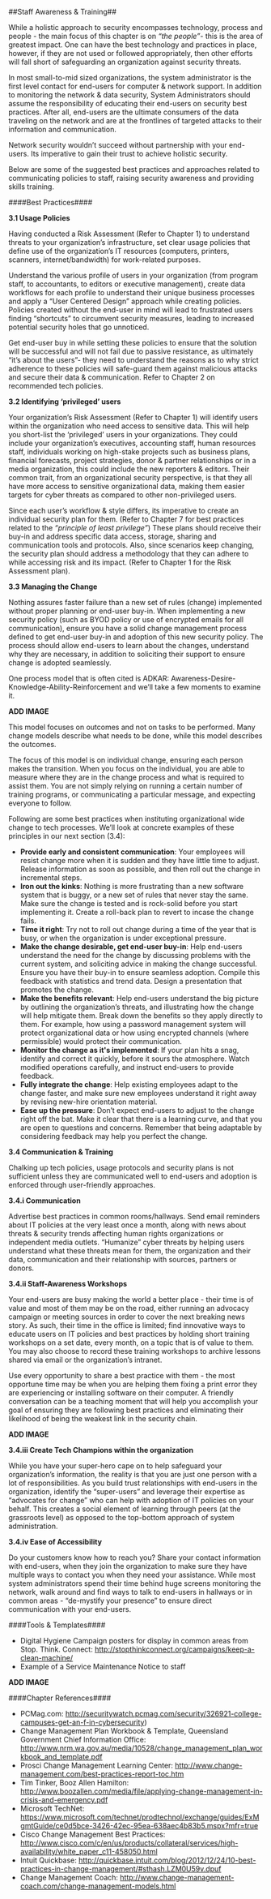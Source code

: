 ##Staff Awareness & Training##

While a holistic approach to security encompasses technology, process and people - the main focus of this chapter is on *“the people”*- this is the area of greatest impact. One can have the best technology and practices in place, however, if they are not used or followed appropriately, then other efforts will fall short of safeguarding an organization against security threats. 

In most small-to-mid sized organizations, the system administrator is the first level contact for end-users for computer & network support. In addition to monitoring the network & data security, System Administrators should assume the responsibility of educating their end-users on security best practices. After all, end-users are the ultimate consumers of the data traveling on the network and are at the frontlines of targeted attacks to their information and communication.

Network security wouldn’t succeed without partnership with your end-users.  Its imperative to gain their trust to achieve holistic security. 

Below are some of the suggested best practices and approaches related to communicating policies to staff, raising security awareness and providing skills training. 

####Best Practices####

**3.1 Usage Policies**

Having conducted a Risk Assessment (Refer to Chapter 1) to understand threats to your organization’s infrastructure, set clear usage policies that define use of the organization’s IT resources (computers, printers, scanners, internet/bandwidth) for work-related purposes. 

Understand the various profile of users in your organization (from program staff, to accountants, to editors or executive management), create data workflows for each profile to understand their unique business processes and apply a “User Centered Design” approach while creating policies. Policies created without the end-user in mind will lead to frustrated users finding “shortcuts” to circumvent security measures, leading to increased potential security holes that go unnoticed. 

Get end-user buy in while setting these policies to ensure that the solution will be successful and will not fail due to passive resistance, as ultimately “it’s about the users”- they need to understand the reasons as to why strict adherence to these policies will safe-guard them against malicious attacks and secure their data & communication. Refer to Chapter 2 on recommended tech policies. 

**3.2 Identifying ‘privileged’ users**

Your organization’s Risk Assessment (Refer to Chapter 1) will identify users within the organization who need access to sensitive data. This will help you short-list the ‘privileged’ users in your organizations. They could include your organization’s executives, accounting staff, human resources staff, individuals working on high-stake projects such as business plans, financial forecasts, project strategies, donor & partner relationships or in a media organization, this could include the new reporters & editors. Their common trait, from an organizational security perspective, is that they all have more access to sensitive organizational data, making them easier targets for cyber threats as compared to other non-privileged users. 

Since each user’s workflow & style differs, its imperative to create an individual security plan for them. (Refer to Chapter 7 for best practices related to the *“principle of least privilege”*) These plans should receive their buy-in and address specific data access, storage, sharing and communication tools and protocols. Also, since scenarios keep changing, the security plan should address a methodology that they can adhere to while accessing risk and its impact. (Refer to Chapter 1 for the Risk Assessment plan). 

**3.3 Managing the Change**

Nothing assures faster failure than a new set of rules (change) implemented without proper planning or end-user buy-in. When implementing a new security policy (such as BYOD policy or use of encrypted emails for all communication), ensure you have a solid change management process defined to get end-user buy-in and adoption of this new security policy. The process should allow end-users to learn about the changes, understand why they are necessary, in addition to soliciting their support to ensure change is adopted seamlessly. 

One process model that is often cited is ADKAR: Awareness-Desire-Knowledge-Ability-Reinforcement and we’ll take a few moments to examine it. 

**ADD IMAGE**

This model focuses on outcomes and not on tasks to be performed. Many change models describe what needs to be done, while this model describes the outcomes. 

The focus of this model is on individual change, ensuring each person makes the transition. When you focus on the individual, you are able to measure where they are in the change process and what is required to assist them. You are not simply relying on running a certain number of training programs, or communicating a particular message, and expecting everyone to follow.

Following are some best practices when instituting organizational wide change to tech processes. We’ll look at concrete examples of these principles in our next section (3.4): 
- **Provide early and consistent communication**: Your employees will resist change more when it is sudden and they have little time to adjust. Release information as soon as possible, and then roll out the change in incremental steps.
- **Iron out the kinks**: Nothing is more frustrating than a new software system that is buggy, or a new set of rules that never stay the same. Make sure the change is tested and is rock-solid before you start implementing it. Create a roll-back plan to revert to incase the change fails.  
- **Time it right**: Try not to roll out change during a time of the year that is busy, or when the organization is under exceptional pressure.
- **Make the change desirable, get end-user buy-in**: Help end-users understand the need for the change by discussing problems with the current system, and soliciting advice in making the change successful. Ensure you have their buy-in to ensure seamless adoption. Compile this feedback with statistics and trend data. Design a presentation that promotes the change.
- **Make the benefits relevant**: Help end-users understand the big picture by outlining the organization’s threats, and illustrating how the change will help mitigate them. Break down the benefits so they apply directly to them. For example, how using a password management system will protect organizational data or how using encrypted channels (where permissible) would protect their communication. 
- **Monitor the change as it's implemented**: If your plan hits a snag, identify and correct it quickly, before it sours the atmosphere. Watch modified operations carefully, and instruct end-users to provide feedback. 
- **Fully integrate the change**: Help existing employees adapt to the change faster, and make sure new employees understand it right away by revising new-hire orientation material. 
- **Ease up the pressure**: Don’t expect end-users to adjust to the change right off the bat. Make it clear that there is a learning curve, and that you are open to questions and concerns. Remember that being adaptable by considering feedback may help you perfect the change. 

**3.4 Communication & Training**

Chalking up tech policies, usage protocols and security plans is not sufficient unless they are communicated well to end-users and adoption is enforced through user-friendly approaches.

**3.4.i Communication**

Advertise best practices in common rooms/hallways. Send email reminders about IT policies at the very least once a month, along with news about threats & security trends affecting human rights organizations or independent media outlets. “Humanize” cyber threats by helping users understand what these threats mean for them, the organization and their data, communication and their relationship with sources, partners or donors. 

**3.4.ii Staff-Awareness Workshops**

Your end-users are busy making the world a better place - their time is of value and most of them may be on the road, either running an advocacy campaign or meeting sources in order to cover the next breaking news story. As such, their time in the office is limited; find innovative ways to educate users on IT policies and best practices by holding short training workshops on a set date, every month, on a topic that is of value to them. You may also choose to record these training workshops to archive lessons shared via email or the organization’s intranet.

Use every opportunity to share a best practice with them - the most opportune time may be when you are helping them fixing a print error they are experiencing or installing software on their computer. A friendly conversation can be a teaching moment that will help you accomplish your goal of ensuring they are following best practices and eliminating their likelihood of being the weakest link in the security chain. 

**ADD IMAGE**

**3.4.iii Create Tech Champions within the organization**

While you have your super-hero cape on to help safeguard your organization’s information, the reality is that you are just one person with a lot of responsibilities. As you build trust relationships with end-users in the organization, identify the “super-users” and leverage their expertise as “advocates for change” who can help with adoption of IT policies on your behalf. This creates a social element of learning through peers (at the grassroots level) as opposed to the top-bottom approach of system administration. 

**3.4.iv Ease of Accessibility** 

Do your customers know how to reach you? Share your contact information with end-users, when they join the organization to make sure they have multiple ways to contact you when they need your assistance. While most system administrators spend their time behind huge screens monitoring the network, walk around and find ways to talk to end-users in hallways or in common areas - “de-mystify your presence” to ensure direct communication with your end-users. 

####Tools & Templates####
- Digital Hygiene Campaign posters for display in common areas from Stop. Think. Connect: http://stopthinkconnect.org/campaigns/keep-a-clean-machine/
- Example of a Service Maintenance Notice to staff

**ADD IMAGE**

####Chapter References####
- PCMag.com: http://securitywatch.pcmag.com/security/326921-college-campuses-get-an-f-in-cybersecurity)
- Change Management Plan Workbook & Template, Queensland Government Chief Information Office: http://www.nrm.wa.gov.au/media/10528/change_management_plan_workbook_and_template.pdf
- Prosci Change Management Learning Center: http://www.change-management.com/best-practices-report-toc.htm 
- Tim Tinker, Booz Allen Hamilton: http://www.boozallen.com/media/file/applying-change-management-in-crisis-and-emergency.pdf
- Microsoft TechNet: https://www.microsoft.com/technet/prodtechnol/exchange/guides/ExMgmtGuide/ce0d5bce-3426-42ec-95ea-638aec4b83b5.mspx?mfr=true
- Cisco Change Management Best Practices: http://www.cisco.com/c/en/us/products/collateral/services/high-availability/white_paper_c11-458050.html 
- Intuit Quickbase: http://quickbase.intuit.com/blog/2012/12/24/10-best-practices-in-change-management/#sthash.LZM0U59v.dpuf
- Change Management Coach: http://www.change-management-coach.com/change-management-models.html




